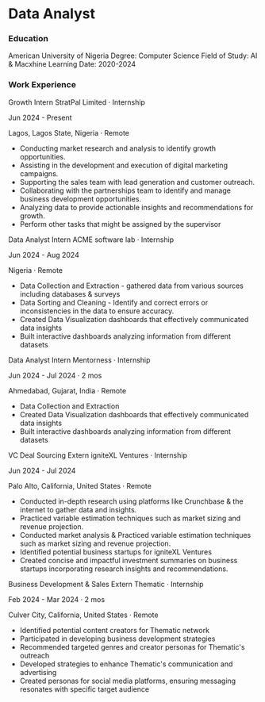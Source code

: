 # Data Analyst

### Education
American University of Nigeria
Degree: Computer Science
Field of Study: AI & Macxhine Learning
Date: 2020-2024

### Work Experience
Growth Intern
StratPal Limited · Internship

Jun 2024 - Present 

Lagos, Lagos State, Nigeria · Remote

- Conducting market research and analysis to identify growth opportunities.
- Assisting in the development and execution of digital marketing campaigns.
- Supporting the sales team with lead generation and customer outreach.
- Collaborating with the partnerships team to identify and manage business development opportunities.
- Analyzing data to provide actionable insights and recommendations for growth.
- Perform other tasks that might be assigned by the supervisor

Data Analyst Intern
ACME software lab · Internship

Jun 2024 - Aug 2024 

Nigeria · Remote

- Data Collection and Extraction - gathered data from various sources including databases & surveys
- Data Sorting and Cleaning - Identify and correct errors or inconsistencies in the data to ensure accuracy.
- Created Data Visualization dashboards that effectively communicated data insights
- Built interactive dashboards analyzing information from different datasets

Data Analyst Intern
Mentorness · Internship

Jun 2024 - Jul 2024 · 2 mos

Ahmedabad, Gujarat, India · Remote

- Data Collection and Extraction
- Created Data Visualization dashboards that effectively communicated data insights
- Built interactive dashboards analyzing information from different datasets

VC Deal Sourcing Extern
igniteXL Ventures · Internship

Jun 2024 - Jul 2024 

Palo Alto, California, United States · Remote
- Conducted in-depth research using platforms like Crunchbase & the internet to gather data and insights.
- Practiced variable estimation techniques such as market sizing and revenue projection.
- Conducted market analysis & Practiced variable estimation techniques such as market sizing and revenue projection.
- Identified potential business startups for igniteXL Ventures
- Created concise and impactful investment summaries on business startups incorporating research insights and recommendations.

Business Development & Sales Extern
Thematic · Internship

Feb 2024 - Mar 2024 · 2 mos

Culver City, California, United States · Remote
- Identified potential content creators for Thematic network
- Participated in developing business development strategies
- Recommended targeted genres and creator personas for Thematic's outreach
- Developed strategies to enhance Thematic's communication and advertising
- Created personas for social media platforms, ensuring messaging resonates with specific target audience 
